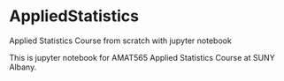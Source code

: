 # AppliedStatistics
Applied Statistics Course from scratch with jupyter notebook

This is jupyter notebook for AMAT565 Applied Statistics Course at SUNY Albany.

